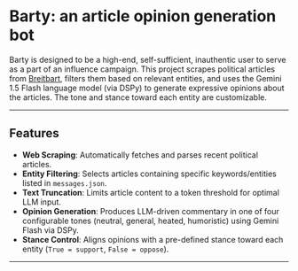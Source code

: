 # Barty: an article opinion generation bot

Barty is designed to be a high-end, self-sufficient, inauthentic user to serve as a part of an influence campaign.
This project scrapes political articles from [Breitbart](https://www.breitbart.com/politics/), filters them based on relevant entities, and uses the Gemini 1.5 Flash language model (via DSPy) to generate expressive opinions about the articles. The tone and stance toward each entity are customizable.

---

## Features

- **Web Scraping**: Automatically fetches and parses recent political articles.
- **Entity Filtering**: Selects articles containing specific keywords/entities listed in `messages.json`.
- **Text Truncation**: Limits article content to a token threshold for optimal LLM input.
- **Opinion Generation**: Produces LLM-driven commentary in one of four configurable tones (neutral, general, heated, humoristic) using Gemini Flash via DSPy.
- **Stance Control**: Aligns opinions with a pre-defined stance toward each entity (`True = support`, `False = oppose`).

---
